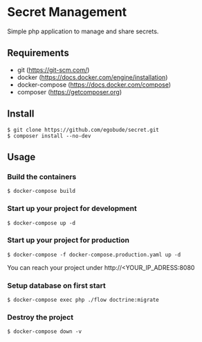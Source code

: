 # Secret Management

Simple php application to manage and share secrets.

## Requirements

 * git (https://git-scm.com/)
 * docker (https://docs.docker.com/engine/installation)
 * docker-compose (https://docs.docker.com/compose)
 * composer (https://getcomposer.org)

## Install

    $ git clone https://github.com/egobude/secret.git
    $ composer install --no-dev

## Usage

### Build the containers    

    $ docker-compose build

### Start up your project for development     

    $ docker-compose up -d 

### Start up your project for production

    $ docker-compose -f docker-compose.production.yaml up -d

You can reach your project under http://<YOUR_IP_ADRESS:8080

### Setup database on first start

    $ docker-compose exec php ./flow doctrine:migrate

### Destroy the project

    $ docker-compose down -v
